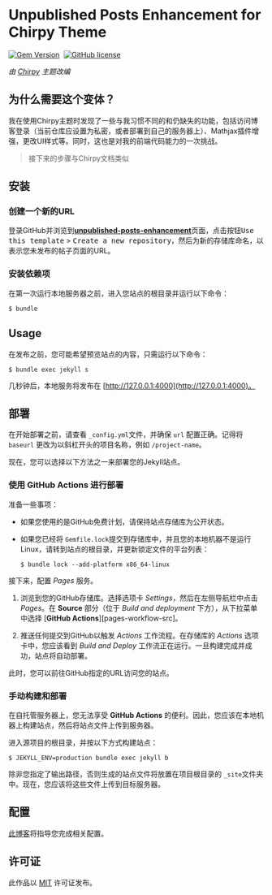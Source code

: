 # Unpublished Posts Enhancement for Chirpy Theme

[![Gem Version](https://img.shields.io/gem/v/jekyll-theme-chirpy-customized-upe)][gem]&nbsp;
[![GitHub license](https://img.shields.io/github/license/cotes2020/chirpy-starter.svg?color=blue)][mit]

*由 [Chirpy][chirpy] 主题改编*

## 为什么需要这个变体？

我在使用Chirpy主题时发现了一些与我习惯不同的和仍缺失的功能，包括访问博客登录（当前仓库应设置为私密，或者部署到自己的服务器上）、Mathjax插件增强，更改UI样式等。同时，这也是对我的前端代码能力的一次挑战。

> 接下来的步骤与Chirpy文档类似

## 安装

### 创建一个新的URL

登录GitHub并浏览到[**unpublished-posts-enhancement**](https://github.com/Jo-CRuiSe/unpublished-posts-enhancement)页面，点击按钮<kbd>Use this template</kbd> > <kbd>Create a new repository</kbd>，然后为新的存储库命名，以表示您未发布的帖子页面的URL。

### 安装依赖项

在第一次运行本地服务器之前，进入您站点的根目录并运行以下命令：

```console
$ bundle
```

## Usage

在发布之前，您可能希望预览站点的内容，只需运行以下命令：

```console
$ bundle exec jekyll s
```

几秒钟后，本地服务将发布在 [http://127.0.0.1:4000](http://127.0.0.1:4000)。

## 部署

在开始部署之前，请查看 `_config.yml`文件，并确保 `url` 配置正确。记得将 `baseurl` 更改为以斜杠开头的项目名称，例如 `/project-name`。

现在，您可以选择以下方法之一来部署您的Jekyll站点。

### 使用 GitHub Actions 进行部署

准备一些事项：

- 如果您使用的是GitHub免费计划，请保持站点存储库为公开状态。
- 如果您已经将 `Gemfile.lock`提交到存储库中，并且您的本地机器不是运行Linux，请转到站点的根目录，并更新锁定文件的平台列表：

  ```console
  $ bundle lock --add-platform x86_64-linux
  ```

接下来，配置 _Pages_ 服务。

1. 浏览到您的GitHub存储库。选择选项卡 _Settings_，然后在左侧导航栏中点击 _Pages_。在 **Source** 部分（位于 _Build and deployment_ 下方），从下拉菜单中选择 [**GitHub Actions**][pages-workflow-src]。

2. 推送任何提交到GitHub以触发 _Actions_ 工作流程。在存储库的 _Actions_ 选项卡中，您应该看到 _Build and Deploy_ 工作流正在运行。一旦构建完成并成功，站点将自动部署。

此时，您可以前往GitHub指定的URL访问您的站点。

### 手动构建和部署

在自托管服务器上，您无法享受 **GitHub Actions** 的便利。因此，您应该在本地机器上构建站点，然后将站点文件上传到服务器。

进入源项目的根目录，并按以下方式构建站点：

```console
$ JEKYLL_ENV=production bundle exec jekyll b
```

除非您指定了输出路径，否则生成的站点文件将放置在项目根目录的 `_site`文件夹中。现在，您应该将这些文件上传到目标服务器。

## 配置

[此博客](https://jo-cruise.github.io/2024-02-06-HowToUseUPE)将指导您完成相关配置。

## 许可证

此作品以 [MIT][mit] 许可证发布。

[gem]: https://rubygems.org/gems/jekyll-theme-chirpy-customized-upe
[chirpy]: https://github.com/cotes2020/jekyll-theme-chirpy/
[use-template]: https://github.com/Jo-CRuiSe/unpublished-posts-enhancement/generate
[CD]: https://en.wikipedia.org/wiki/Continuous_deployment
[mit]: https://github.com/Jo-CRuiSe/jekyll-theme-chirpy-customized-upe/blob/master/LICENSE
